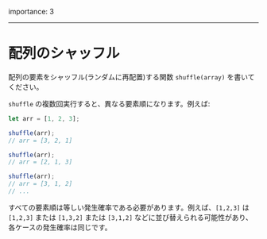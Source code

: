 importance: 3

---

# 配列のシャッフル

配列の要素をシャッフル(ランダムに再配置)する関数 `shuffle(array)` を書いてください。

`shuffle` の複数回実行すると、異なる要素順になります。例えば:

```js
let arr = [1, 2, 3];

shuffle(arr);
// arr = [3, 2, 1]

shuffle(arr);
// arr = [2, 1, 3]

shuffle(arr);
// arr = [3, 1, 2]
// ...
```

すべての要素順は等しい発生確率である必要があります。例えば、`[1,2,3]` は `[1,2,3]` または `[1,3,2]` または `[3,1,2]` などに並び替えられる可能性があり、各ケースの発生確率は同じです。
